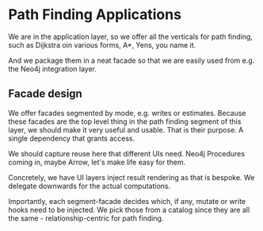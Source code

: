 # Path Finding Applications

We are in the application layer, so we offer all the verticals for path finding, such as Dijkstra oin various forms, A*, Yens, you name it.

And we package them in a neat facade so that we are easily used from e.g. the Neo4j integration layer.

## Facade design

We offer facades segmented by mode, e.g. writes or estimates. 
Because these facades are the top level thing in the path finding segment of this layer, 
we should make it very useful and usable. That is their purpose. 
A single dependency that grants access.

We should capture reuse here that different UIs need. Neo4j Procedures coming in, maybe Arrow, let's make life easy for them.

Concretely, we have UI layers inject result rendering as that is bespoke. We delegate downwards for the actual computations.

Importantly, each segment-facade decides which, if any, mutate or write hooks need to be injected. We pick those from a catalog since they are all the same - relationship-centric for path finding.
